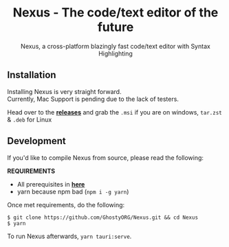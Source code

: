 <h1 align="center">
  Nexus - The code/text editor of the future
</h1>

<p align="center">
Nexus, a cross-platform blazingly fast code/text editor with Syntax Highlighting
</p>

## Installation

Installing Nexus is very straight forward.<br>
Currently, Mac Support is pending due to the lack of testers.

Head over to the **[releases](https://github.com/GhostyORG/Nexus/releases)** and grab the `.msi` if you are on windows, `tar.zst` & `.deb` for Linux

## Development

If you'd like to compile Nexus from source, please read the following: <br>

**REQUIREMENTS**<br> 

- All prerequisites in **[here](https://tauri.app/v1/guides/getting-started/prerequisites/)**
- yarn because npm bad (`npm i -g yarn`)

Once met requirements, do the following:
```shell
$ git clone https://github.com/GhostyORG/Nexus.git && cd Nexus
$ yarn
```
To run Nexus afterwards, `yarn tauri:serve`.
